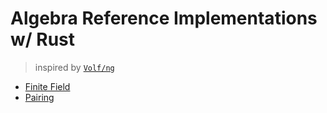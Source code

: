 # Algebra Reference Implementations w/ Rust
> inspired by [`Volf/ng`](https://github.com/NikVolf/ng)

* [Finite Field](./field)
* [Pairing](./pairing)